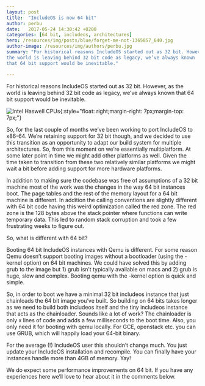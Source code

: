 ```yaml
---
layout: post
title:  "IncludeOS is now 64 bit"
author: perbu
date:   2017-05-24 14:30:42 +0200
categories: [64 bit, includeos, architectures]
hero: /resources/img/posts/blue/forget-me-not-1365857_640.jpg
author-image: /resources/img/authors/perbu.jpg
summary: "For historical reasons IncludeOS started out as 32 bit. However, as
the world is leaving behind 32 bit code as legacy, we’ve always known
that 64 bit support would be inevitable."

---
```


For historical reasons IncludeOS started out as 32 bit. However, as
the world is leaving behind 32 bit code as legacy, we’ve always known
that 64 bit support would be inevitable.

![Intel Haswell CPUs]({{site-url}}/resources/img/posts/haswell.jpg){:style="float: right;margin-right: 7px;margin-top: 7px;"}

So, for the last couple of months we’ve been working to port IncludeOS
to x86-64. We’re retaining support for 32 bit though, and we decided
to use this transition as an opportunity to adapt our build system for
multiple architectures. So, from this moment on we’re essentially
multiplatform. At some later point in time we might add other
platforms as well. Given the time taken to transition from these two
relatively similar platforms we might wait a bit before adding support
for more hardware platforms.

In addition to making sure the codebase was free of assumptions of a
32 bit machine most of the work was the changes in the way 64 bit
instances boot. The page tables and the rest of the memory layout for
a 64 bit machine is different. In addition the calling conventions are
slightly different with 64 bit code having this weird optimization
called the red zone. The red zone is the 128 bytes above the stack
pointer where functions can write temporary data. This led to random
stack corruption and took a few frustrating weeks to figure out.


So, what is different with 64 bit?

Booting 64 bit IncludeOS instances with Qemu is different.  For some
reason Qemu doesn’t support booting images without a bootloader (using
the -kernel option) on 64 bit machines. We could have solved this by
adding grub to the image but 1) grub isn’t typically available on macs
and 2) grub is huge, slow and complex. Booting qemu with the -kernel
option is quick and simple.

So, in order to boot we have a minimal 32 bit includeos instance that
just chainloads the 64 bit image you’ve built. So building on 64 bits
takes longer as we need to build both includeos itself and the tiny
includeos instance that acts as the chainloader. Sounds like a lot of
work? The chainloader is only x lines of code and adds a few
milliseconds to the boot time. Also, you only need it for booting with
qemu locally. For GCE, openstack etc. you can use GRUB, which will
happily load your 64-bit binary.

For the average (!) IncludeOS user this shouldn’t change much. You
just update your IncludeOS installation and recompile. You can finally
have your instances handle more than 4GB of memory. Yay!

We do expect some performance improvements on 64 bit. If you have any
experiences here we’ll love to hear about it in the comments below.
